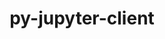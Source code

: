 ---
title: "py-jupyter-client"
layout: cache
categories: [package, develop]
meta: {"versions": ["7.3.5", "8.1.0", "8.2.0"], "compilers": ["gcc@=11.1.0"], "oss": ["ubuntu20.04"], "platforms": ["linux"], "targets": ["ppc64le", "x86_64_v3"], "stacks": ["data-vis-sdk", "e4s", "e4s-power", "root"], "num_specs": 50, "num_specs_by_stack": {"e4s-power": 20, "root": 50, "data-vis-sdk": 13, "e4s": 17}}
spec_details: [{"hash": "mfv6z4iwt6mq7brx47j7cgazzsiq23kq", "compiler": "gcc@=11.1.0", "versions": ["8.2.0"], "os": "ubuntu20.04", "platform": "linux", "target": "ppc64le", "variants": ["build_system=python_pip"], "stacks": ["e4s-power", "root"], "size": "-", "tarball": "https://binaries.spack.io/develop/build_cache/linux-ubuntu20.04-ppc64le/gcc-11.1.0/py-jupyter-client-8.2.0/linux-ubuntu20.04-ppc64le-gcc-11.1.0-py-jupyter-client-8.2.0-mfv6z4iwt6mq7brx47j7cgazzsiq23kq.spack"}, {"hash": "r4nmgz7wobnqfecqt566re2arh4ws3ii", "compiler": "gcc@=11.1.0", "versions": ["8.1.0"], "os": "ubuntu20.04", "platform": "linux", "target": "ppc64le", "variants": ["build_system=python_pip"], "stacks": ["e4s-power", "root"], "size": "-", "tarball": "https://binaries.spack.io/develop/build_cache/linux-ubuntu20.04-ppc64le/gcc-11.1.0/py-jupyter-client-8.1.0/linux-ubuntu20.04-ppc64le-gcc-11.1.0-py-jupyter-client-8.1.0-r4nmgz7wobnqfecqt566re2arh4ws3ii.spack"}, {"hash": "drpsg6qszot3m6e5s73tx52775ygghwx", "compiler": "gcc@=11.1.0", "versions": ["8.2.0"], "os": "ubuntu20.04", "platform": "linux", "target": "ppc64le", "variants": ["build_system=python_pip"], "stacks": ["e4s-power", "root"], "size": "-", "tarball": "https://binaries.spack.io/develop/build_cache/linux-ubuntu20.04-ppc64le/gcc-11.1.0/py-jupyter-client-8.2.0/linux-ubuntu20.04-ppc64le-gcc-11.1.0-py-jupyter-client-8.2.0-drpsg6qszot3m6e5s73tx52775ygghwx.spack"}, {"hash": "gmycpvgb423vzfsluduljbdkd6wugjsr", "compiler": "gcc@=11.1.0", "versions": ["8.2.0"], "os": "ubuntu20.04", "platform": "linux", "target": "ppc64le", "variants": ["build_system=python_pip"], "stacks": ["e4s-power", "root"], "size": "-", "tarball": "https://binaries.spack.io/develop/build_cache/linux-ubuntu20.04-ppc64le/gcc-11.1.0/py-jupyter-client-8.2.0/linux-ubuntu20.04-ppc64le-gcc-11.1.0-py-jupyter-client-8.2.0-gmycpvgb423vzfsluduljbdkd6wugjsr.spack"}, {"hash": "o6kvvbpfjev2vwtkgffeir5l2m7kfbb6", "compiler": "gcc@=11.1.0", "versions": ["8.2.0"], "os": "ubuntu20.04", "platform": "linux", "target": "ppc64le", "variants": ["build_system=python_pip"], "stacks": ["e4s-power", "root"], "size": "-", "tarball": "https://binaries.spack.io/develop/build_cache/linux-ubuntu20.04-ppc64le/gcc-11.1.0/py-jupyter-client-8.2.0/linux-ubuntu20.04-ppc64le-gcc-11.1.0-py-jupyter-client-8.2.0-o6kvvbpfjev2vwtkgffeir5l2m7kfbb6.spack"}, {"hash": "fx6xhdsgcw5kci5e6qmxxxehcktwpyo3", "compiler": "gcc@=11.1.0", "versions": ["8.1.0"], "os": "ubuntu20.04", "platform": "linux", "target": "ppc64le", "variants": ["build_system=python_pip"], "stacks": ["e4s-power", "root"], "size": "-", "tarball": "https://binaries.spack.io/develop/build_cache/linux-ubuntu20.04-ppc64le/gcc-11.1.0/py-jupyter-client-8.1.0/linux-ubuntu20.04-ppc64le-gcc-11.1.0-py-jupyter-client-8.1.0-fx6xhdsgcw5kci5e6qmxxxehcktwpyo3.spack"}, {"hash": "eo45yalkl5ilm5b2kta4jg6mq3od7gkl", "compiler": "gcc@=11.1.0", "versions": ["8.1.0"], "os": "ubuntu20.04", "platform": "linux", "target": "ppc64le", "variants": ["build_system=python_pip"], "stacks": ["e4s-power", "root"], "size": "-", "tarball": "https://binaries.spack.io/develop/build_cache/linux-ubuntu20.04-ppc64le/gcc-11.1.0/py-jupyter-client-8.1.0/linux-ubuntu20.04-ppc64le-gcc-11.1.0-py-jupyter-client-8.1.0-eo45yalkl5ilm5b2kta4jg6mq3od7gkl.spack"}, {"hash": "byzi3zm2yyw4rqeurxtuyoxs6kfjoyde", "compiler": "gcc@=11.1.0", "versions": ["8.2.0"], "os": "ubuntu20.04", "platform": "linux", "target": "ppc64le", "variants": ["build_system=python_pip"], "stacks": ["e4s-power", "root"], "size": "-", "tarball": "https://binaries.spack.io/develop/build_cache/linux-ubuntu20.04-ppc64le/gcc-11.1.0/py-jupyter-client-8.2.0/linux-ubuntu20.04-ppc64le-gcc-11.1.0-py-jupyter-client-8.2.0-byzi3zm2yyw4rqeurxtuyoxs6kfjoyde.spack"}, {"hash": "x52w32ybswg5dc2algev5oh5bt2vaeaz", "compiler": "gcc@=11.1.0", "versions": ["8.2.0"], "os": "ubuntu20.04", "platform": "linux", "target": "ppc64le", "variants": ["build_system=python_pip"], "stacks": ["e4s-power", "root"], "size": "-", "tarball": "https://binaries.spack.io/develop/build_cache/linux-ubuntu20.04-ppc64le/gcc-11.1.0/py-jupyter-client-8.2.0/linux-ubuntu20.04-ppc64le-gcc-11.1.0-py-jupyter-client-8.2.0-x52w32ybswg5dc2algev5oh5bt2vaeaz.spack"}, {"hash": "2a6y532l6rnbstrkruj6muwpuaqbpgrt", "compiler": "gcc@=11.1.0", "versions": ["8.1.0"], "os": "ubuntu20.04", "platform": "linux", "target": "ppc64le", "variants": ["build_system=python_pip"], "stacks": ["e4s-power", "root"], "size": "-", "tarball": "https://binaries.spack.io/develop/build_cache/linux-ubuntu20.04-ppc64le/gcc-11.1.0/py-jupyter-client-8.1.0/linux-ubuntu20.04-ppc64le-gcc-11.1.0-py-jupyter-client-8.1.0-2a6y532l6rnbstrkruj6muwpuaqbpgrt.spack"}, {"hash": "aqhcbk2tskvkdiddziir27k7svbpy4qt", "compiler": "gcc@=11.1.0", "versions": ["8.2.0"], "os": "ubuntu20.04", "platform": "linux", "target": "ppc64le", "variants": ["build_system=python_pip"], "stacks": ["e4s-power", "root"], "size": "-", "tarball": "https://binaries.spack.io/develop/build_cache/linux-ubuntu20.04-ppc64le/gcc-11.1.0/py-jupyter-client-8.2.0/linux-ubuntu20.04-ppc64le-gcc-11.1.0-py-jupyter-client-8.2.0-aqhcbk2tskvkdiddziir27k7svbpy4qt.spack"}, {"hash": "okgvl4oe5v7e7iuzeegehzyvsu77ink4", "compiler": "gcc@=11.1.0", "versions": ["8.1.0"], "os": "ubuntu20.04", "platform": "linux", "target": "ppc64le", "variants": ["build_system=python_pip"], "stacks": ["e4s-power", "root"], "size": "-", "tarball": "https://binaries.spack.io/develop/build_cache/linux-ubuntu20.04-ppc64le/gcc-11.1.0/py-jupyter-client-8.1.0/linux-ubuntu20.04-ppc64le-gcc-11.1.0-py-jupyter-client-8.1.0-okgvl4oe5v7e7iuzeegehzyvsu77ink4.spack"}, {"hash": "adnr4d2f3b44fynpaodzau6dh6sghpot", "compiler": "gcc@=11.1.0", "versions": ["8.1.0"], "os": "ubuntu20.04", "platform": "linux", "target": "ppc64le", "variants": ["build_system=python_pip"], "stacks": ["e4s-power", "root"], "size": "-", "tarball": "https://binaries.spack.io/develop/build_cache/linux-ubuntu20.04-ppc64le/gcc-11.1.0/py-jupyter-client-8.1.0/linux-ubuntu20.04-ppc64le-gcc-11.1.0-py-jupyter-client-8.1.0-adnr4d2f3b44fynpaodzau6dh6sghpot.spack"}, {"hash": "l3m6tzdcgvepdr76sl2mu6fmjp5ihreu", "compiler": "gcc@=11.1.0", "versions": ["8.2.0"], "os": "ubuntu20.04", "platform": "linux", "target": "ppc64le", "variants": ["build_system=python_pip"], "stacks": ["e4s-power", "root"], "size": "-", "tarball": "https://binaries.spack.io/develop/build_cache/linux-ubuntu20.04-ppc64le/gcc-11.1.0/py-jupyter-client-8.2.0/linux-ubuntu20.04-ppc64le-gcc-11.1.0-py-jupyter-client-8.2.0-l3m6tzdcgvepdr76sl2mu6fmjp5ihreu.spack"}, {"hash": "7mgjmhd6yqe7h42kflcemrz3jnggbnop", "compiler": "gcc@=11.1.0", "versions": ["8.2.0"], "os": "ubuntu20.04", "platform": "linux", "target": "ppc64le", "variants": ["build_system=python_pip"], "stacks": ["e4s-power", "root"], "size": "-", "tarball": "https://binaries.spack.io/develop/build_cache/linux-ubuntu20.04-ppc64le/gcc-11.1.0/py-jupyter-client-8.2.0/linux-ubuntu20.04-ppc64le-gcc-11.1.0-py-jupyter-client-8.2.0-7mgjmhd6yqe7h42kflcemrz3jnggbnop.spack"}, {"hash": "56gqzbaeggvcke5yfqanuv4zivmilw4b", "compiler": "gcc@=11.1.0", "versions": ["8.1.0"], "os": "ubuntu20.04", "platform": "linux", "target": "ppc64le", "variants": ["build_system=python_pip"], "stacks": ["e4s-power", "root"], "size": "-", "tarball": "https://binaries.spack.io/develop/build_cache/linux-ubuntu20.04-ppc64le/gcc-11.1.0/py-jupyter-client-8.1.0/linux-ubuntu20.04-ppc64le-gcc-11.1.0-py-jupyter-client-8.1.0-56gqzbaeggvcke5yfqanuv4zivmilw4b.spack"}, {"hash": "oisualwb3lookzwtvmhkkvlzklnkp6hk", "compiler": "gcc@=11.1.0", "versions": ["8.1.0"], "os": "ubuntu20.04", "platform": "linux", "target": "ppc64le", "variants": ["build_system=python_pip"], "stacks": ["e4s-power", "root"], "size": "-", "tarball": "https://binaries.spack.io/develop/build_cache/linux-ubuntu20.04-ppc64le/gcc-11.1.0/py-jupyter-client-8.1.0/linux-ubuntu20.04-ppc64le-gcc-11.1.0-py-jupyter-client-8.1.0-oisualwb3lookzwtvmhkkvlzklnkp6hk.spack"}, {"hash": "dwhbbsqsokcfxq6rjskus2qfbfeqf66m", "compiler": "gcc@=11.1.0", "versions": ["8.2.0"], "os": "ubuntu20.04", "platform": "linux", "target": "ppc64le", "variants": ["build_system=python_pip"], "stacks": ["e4s-power", "root"], "size": "-", "tarball": "https://binaries.spack.io/develop/build_cache/linux-ubuntu20.04-ppc64le/gcc-11.1.0/py-jupyter-client-8.2.0/linux-ubuntu20.04-ppc64le-gcc-11.1.0-py-jupyter-client-8.2.0-dwhbbsqsokcfxq6rjskus2qfbfeqf66m.spack"}, {"hash": "564j4xkl6owz6rssp462pnxvklfih44x", "compiler": "gcc@=11.1.0", "versions": ["8.2.0"], "os": "ubuntu20.04", "platform": "linux", "target": "ppc64le", "variants": ["build_system=python_pip"], "stacks": ["e4s-power", "root"], "size": "-", "tarball": "https://binaries.spack.io/develop/build_cache/linux-ubuntu20.04-ppc64le/gcc-11.1.0/py-jupyter-client-8.2.0/linux-ubuntu20.04-ppc64le-gcc-11.1.0-py-jupyter-client-8.2.0-564j4xkl6owz6rssp462pnxvklfih44x.spack"}, {"hash": "pe2uehsy3sydtml2tdws6igbswy7t43q", "compiler": "gcc@=11.1.0", "versions": ["8.2.0"], "os": "ubuntu20.04", "platform": "linux", "target": "ppc64le", "variants": ["build_system=python_pip"], "stacks": ["e4s-power", "root"], "size": "-", "tarball": "https://binaries.spack.io/develop/build_cache/linux-ubuntu20.04-ppc64le/gcc-11.1.0/py-jupyter-client-8.2.0/linux-ubuntu20.04-ppc64le-gcc-11.1.0-py-jupyter-client-8.2.0-pe2uehsy3sydtml2tdws6igbswy7t43q.spack"}, {"hash": "vrj3h45pndwnbn5t5n34hbdn236s2wra", "compiler": "gcc@=11.1.0", "versions": ["8.1.0"], "os": "ubuntu20.04", "platform": "linux", "target": "x86_64_v3", "variants": ["build_system=python_pip"], "stacks": ["root", "data-vis-sdk"], "size": "-", "tarball": "https://binaries.spack.io/develop/build_cache/linux-ubuntu20.04-x86_64_v3/gcc-11.1.0/py-jupyter-client-8.1.0/linux-ubuntu20.04-x86_64_v3-gcc-11.1.0-py-jupyter-client-8.1.0-vrj3h45pndwnbn5t5n34hbdn236s2wra.spack"}, {"hash": "iibz5yimrn2b42sgrnocx6mod76sxzgj", "compiler": "gcc@=11.1.0", "versions": ["8.2.0"], "os": "ubuntu20.04", "platform": "linux", "target": "x86_64_v3", "variants": ["build_system=python_pip"], "stacks": ["root", "e4s"], "size": "-", "tarball": "https://binaries.spack.io/develop/build_cache/linux-ubuntu20.04-x86_64_v3/gcc-11.1.0/py-jupyter-client-8.2.0/linux-ubuntu20.04-x86_64_v3-gcc-11.1.0-py-jupyter-client-8.2.0-iibz5yimrn2b42sgrnocx6mod76sxzgj.spack"}, {"hash": "dsq65jo4c5fxa2jkbopswz5alalrens5", "compiler": "gcc@=11.1.0", "versions": ["8.2.0"], "os": "ubuntu20.04", "platform": "linux", "target": "x86_64_v3", "variants": ["build_system=python_pip"], "stacks": ["root", "data-vis-sdk"], "size": "-", "tarball": "https://binaries.spack.io/develop/build_cache/linux-ubuntu20.04-x86_64_v3/gcc-11.1.0/py-jupyter-client-8.2.0/linux-ubuntu20.04-x86_64_v3-gcc-11.1.0-py-jupyter-client-8.2.0-dsq65jo4c5fxa2jkbopswz5alalrens5.spack"}, {"hash": "3sy3wig72q3g27im72jrqqcrvsj3hpar", "compiler": "gcc@=11.1.0", "versions": ["8.1.0"], "os": "ubuntu20.04", "platform": "linux", "target": "x86_64_v3", "variants": ["build_system=python_pip"], "stacks": ["root", "data-vis-sdk"], "size": "-", "tarball": "https://binaries.spack.io/develop/build_cache/linux-ubuntu20.04-x86_64_v3/gcc-11.1.0/py-jupyter-client-8.1.0/linux-ubuntu20.04-x86_64_v3-gcc-11.1.0-py-jupyter-client-8.1.0-3sy3wig72q3g27im72jrqqcrvsj3hpar.spack"}, {"hash": "j7pc7y5vjrv57rvxmnscvzabb6diiluw", "compiler": "gcc@=11.1.0", "versions": ["8.1.0"], "os": "ubuntu20.04", "platform": "linux", "target": "x86_64_v3", "variants": ["build_system=python_pip"], "stacks": ["root", "e4s"], "size": "-", "tarball": "https://binaries.spack.io/develop/build_cache/linux-ubuntu20.04-x86_64_v3/gcc-11.1.0/py-jupyter-client-8.1.0/linux-ubuntu20.04-x86_64_v3-gcc-11.1.0-py-jupyter-client-8.1.0-j7pc7y5vjrv57rvxmnscvzabb6diiluw.spack"}, {"hash": "xdpxqq7ih5duaoacg73ou3s5szqqkjhi", "compiler": "gcc@=11.1.0", "versions": ["8.1.0"], "os": "ubuntu20.04", "platform": "linux", "target": "x86_64_v3", "variants": ["build_system=python_pip"], "stacks": ["root", "data-vis-sdk"], "size": "-", "tarball": "https://binaries.spack.io/develop/build_cache/linux-ubuntu20.04-x86_64_v3/gcc-11.1.0/py-jupyter-client-8.1.0/linux-ubuntu20.04-x86_64_v3-gcc-11.1.0-py-jupyter-client-8.1.0-xdpxqq7ih5duaoacg73ou3s5szqqkjhi.spack"}, {"hash": "svow7caljxwovdn4gakl7qx5f3ejjsno", "compiler": "gcc@=11.1.0", "versions": ["8.2.0"], "os": "ubuntu20.04", "platform": "linux", "target": "x86_64_v3", "variants": ["build_system=python_pip"], "stacks": ["root", "data-vis-sdk"], "size": "-", "tarball": "https://binaries.spack.io/develop/build_cache/linux-ubuntu20.04-x86_64_v3/gcc-11.1.0/py-jupyter-client-8.2.0/linux-ubuntu20.04-x86_64_v3-gcc-11.1.0-py-jupyter-client-8.2.0-svow7caljxwovdn4gakl7qx5f3ejjsno.spack"}, {"hash": "dwqv3n5hcsvkt5kzsq7ntd6swydkd6lr", "compiler": "gcc@=11.1.0", "versions": ["7.3.5"], "os": "ubuntu20.04", "platform": "linux", "target": "x86_64_v3", "variants": ["build_system=python_pip"], "stacks": ["root", "e4s"], "size": "-", "tarball": "https://binaries.spack.io/develop/build_cache/linux-ubuntu20.04-x86_64_v3/gcc-11.1.0/py-jupyter-client-7.3.5/linux-ubuntu20.04-x86_64_v3-gcc-11.1.0-py-jupyter-client-7.3.5-dwqv3n5hcsvkt5kzsq7ntd6swydkd6lr.spack"}, {"hash": "tiqmia2rk5pqoisgoncbrkv5qvslwz7z", "compiler": "gcc@=11.1.0", "versions": ["8.2.0"], "os": "ubuntu20.04", "platform": "linux", "target": "x86_64_v3", "variants": ["build_system=python_pip"], "stacks": ["root", "e4s"], "size": "-", "tarball": "https://binaries.spack.io/develop/build_cache/linux-ubuntu20.04-x86_64_v3/gcc-11.1.0/py-jupyter-client-8.2.0/linux-ubuntu20.04-x86_64_v3-gcc-11.1.0-py-jupyter-client-8.2.0-tiqmia2rk5pqoisgoncbrkv5qvslwz7z.spack"}, {"hash": "hkturrhggn4gjve4neitqwmcui36x35b", "compiler": "gcc@=11.1.0", "versions": ["8.2.0"], "os": "ubuntu20.04", "platform": "linux", "target": "x86_64_v3", "variants": ["build_system=python_pip"], "stacks": ["root", "data-vis-sdk"], "size": "-", "tarball": "https://binaries.spack.io/develop/build_cache/linux-ubuntu20.04-x86_64_v3/gcc-11.1.0/py-jupyter-client-8.2.0/linux-ubuntu20.04-x86_64_v3-gcc-11.1.0-py-jupyter-client-8.2.0-hkturrhggn4gjve4neitqwmcui36x35b.spack"}, {"hash": "do7yrsqb6fucx5md7qvnem3qqdrey5nv", "compiler": "gcc@=11.1.0", "versions": ["7.3.5"], "os": "ubuntu20.04", "platform": "linux", "target": "x86_64_v3", "variants": ["build_system=python_pip"], "stacks": ["root", "data-vis-sdk"], "size": "-", "tarball": "https://binaries.spack.io/develop/build_cache/linux-ubuntu20.04-x86_64_v3/gcc-11.1.0/py-jupyter-client-7.3.5/linux-ubuntu20.04-x86_64_v3-gcc-11.1.0-py-jupyter-client-7.3.5-do7yrsqb6fucx5md7qvnem3qqdrey5nv.spack"}, {"hash": "evdoabu36xgrvuqgdgek7os44muatygg", "compiler": "gcc@=11.1.0", "versions": ["8.1.0"], "os": "ubuntu20.04", "platform": "linux", "target": "x86_64_v3", "variants": ["build_system=python_pip"], "stacks": ["root", "data-vis-sdk"], "size": "-", "tarball": "https://binaries.spack.io/develop/build_cache/linux-ubuntu20.04-x86_64_v3/gcc-11.1.0/py-jupyter-client-8.1.0/linux-ubuntu20.04-x86_64_v3-gcc-11.1.0-py-jupyter-client-8.1.0-evdoabu36xgrvuqgdgek7os44muatygg.spack"}, {"hash": "zcvk55zhkldse4ojyo4clpearof2mmet", "compiler": "gcc@=11.1.0", "versions": ["7.3.5"], "os": "ubuntu20.04", "platform": "linux", "target": "x86_64_v3", "variants": ["build_system=python_pip"], "stacks": ["root", "data-vis-sdk"], "size": "-", "tarball": "https://binaries.spack.io/develop/build_cache/linux-ubuntu20.04-x86_64_v3/gcc-11.1.0/py-jupyter-client-7.3.5/linux-ubuntu20.04-x86_64_v3-gcc-11.1.0-py-jupyter-client-7.3.5-zcvk55zhkldse4ojyo4clpearof2mmet.spack"}, {"hash": "li3ibizkknpuzpfgiif52ewt5dnqud2j", "compiler": "gcc@=11.1.0", "versions": ["7.3.5"], "os": "ubuntu20.04", "platform": "linux", "target": "x86_64_v3", "variants": ["build_system=python_pip"], "stacks": ["root", "data-vis-sdk"], "size": "-", "tarball": "https://binaries.spack.io/develop/build_cache/linux-ubuntu20.04-x86_64_v3/gcc-11.1.0/py-jupyter-client-7.3.5/linux-ubuntu20.04-x86_64_v3-gcc-11.1.0-py-jupyter-client-7.3.5-li3ibizkknpuzpfgiif52ewt5dnqud2j.spack"}, {"hash": "hu4mlymzxf5lgyrvqbhlsr2efk2yqehb", "compiler": "gcc@=11.1.0", "versions": ["7.3.5"], "os": "ubuntu20.04", "platform": "linux", "target": "x86_64_v3", "variants": ["build_system=python_pip"], "stacks": ["root", "e4s"], "size": "-", "tarball": "https://binaries.spack.io/develop/build_cache/linux-ubuntu20.04-x86_64_v3/gcc-11.1.0/py-jupyter-client-7.3.5/linux-ubuntu20.04-x86_64_v3-gcc-11.1.0-py-jupyter-client-7.3.5-hu4mlymzxf5lgyrvqbhlsr2efk2yqehb.spack"}, {"hash": "v2mj5sp3jalzq67zcukmsmn6j7xerrmf", "compiler": "gcc@=11.1.0", "versions": ["8.1.0"], "os": "ubuntu20.04", "platform": "linux", "target": "x86_64_v3", "variants": ["build_system=python_pip"], "stacks": ["root", "data-vis-sdk"], "size": "-", "tarball": "https://binaries.spack.io/develop/build_cache/linux-ubuntu20.04-x86_64_v3/gcc-11.1.0/py-jupyter-client-8.1.0/linux-ubuntu20.04-x86_64_v3-gcc-11.1.0-py-jupyter-client-8.1.0-v2mj5sp3jalzq67zcukmsmn6j7xerrmf.spack"}, {"hash": "jxzedw3wiyftgh75ke7bajuwhlxkotpv", "compiler": "gcc@=11.1.0", "versions": ["8.2.0"], "os": "ubuntu20.04", "platform": "linux", "target": "x86_64_v3", "variants": ["build_system=python_pip"], "stacks": ["root", "e4s"], "size": "-", "tarball": "https://binaries.spack.io/develop/build_cache/linux-ubuntu20.04-x86_64_v3/gcc-11.1.0/py-jupyter-client-8.2.0/linux-ubuntu20.04-x86_64_v3-gcc-11.1.0-py-jupyter-client-8.2.0-jxzedw3wiyftgh75ke7bajuwhlxkotpv.spack"}, {"hash": "gn4p6axbok7v2stj7wedmkjk3q3oeikl", "compiler": "gcc@=11.1.0", "versions": ["8.1.0"], "os": "ubuntu20.04", "platform": "linux", "target": "x86_64_v3", "variants": ["build_system=python_pip"], "stacks": ["root", "data-vis-sdk"], "size": "-", "tarball": "https://binaries.spack.io/develop/build_cache/linux-ubuntu20.04-x86_64_v3/gcc-11.1.0/py-jupyter-client-8.1.0/linux-ubuntu20.04-x86_64_v3-gcc-11.1.0-py-jupyter-client-8.1.0-gn4p6axbok7v2stj7wedmkjk3q3oeikl.spack"}, {"hash": "wbigfghtldii4adpgcssglbwexugkzvj", "compiler": "gcc@=11.1.0", "versions": ["7.3.5"], "os": "ubuntu20.04", "platform": "linux", "target": "x86_64_v3", "variants": ["build_system=python_pip"], "stacks": ["root", "data-vis-sdk"], "size": "-", "tarball": "https://binaries.spack.io/develop/build_cache/linux-ubuntu20.04-x86_64_v3/gcc-11.1.0/py-jupyter-client-7.3.5/linux-ubuntu20.04-x86_64_v3-gcc-11.1.0-py-jupyter-client-7.3.5-wbigfghtldii4adpgcssglbwexugkzvj.spack"}, {"hash": "yl4zsja2dqcwqfffe3iiqwe3wwtyydke", "compiler": "gcc@=11.1.0", "versions": ["8.2.0"], "os": "ubuntu20.04", "platform": "linux", "target": "x86_64_v3", "variants": ["build_system=python_pip"], "stacks": ["root", "e4s"], "size": "-", "tarball": "https://binaries.spack.io/develop/build_cache/linux-ubuntu20.04-x86_64_v3/gcc-11.1.0/py-jupyter-client-8.2.0/linux-ubuntu20.04-x86_64_v3-gcc-11.1.0-py-jupyter-client-8.2.0-yl4zsja2dqcwqfffe3iiqwe3wwtyydke.spack"}, {"hash": "6eiuybaji5npbjaxjh6dwcohmyaji3hx", "compiler": "gcc@=11.1.0", "versions": ["8.1.0"], "os": "ubuntu20.04", "platform": "linux", "target": "x86_64_v3", "variants": ["build_system=python_pip"], "stacks": ["root", "e4s"], "size": "-", "tarball": "https://binaries.spack.io/develop/build_cache/linux-ubuntu20.04-x86_64_v3/gcc-11.1.0/py-jupyter-client-8.1.0/linux-ubuntu20.04-x86_64_v3-gcc-11.1.0-py-jupyter-client-8.1.0-6eiuybaji5npbjaxjh6dwcohmyaji3hx.spack"}, {"hash": "rr6lof7qveio6tegizoevrvv4cvuq4yp", "compiler": "gcc@=11.1.0", "versions": ["8.2.0"], "os": "ubuntu20.04", "platform": "linux", "target": "x86_64_v3", "variants": ["build_system=python_pip"], "stacks": ["root", "e4s"], "size": "-", "tarball": "https://binaries.spack.io/develop/build_cache/linux-ubuntu20.04-x86_64_v3/gcc-11.1.0/py-jupyter-client-8.2.0/linux-ubuntu20.04-x86_64_v3-gcc-11.1.0-py-jupyter-client-8.2.0-rr6lof7qveio6tegizoevrvv4cvuq4yp.spack"}, {"hash": "qjcktmjkyrt4xqaihrvy4uayl3q45isy", "compiler": "gcc@=11.1.0", "versions": ["8.2.0"], "os": "ubuntu20.04", "platform": "linux", "target": "x86_64_v3", "variants": ["build_system=python_pip"], "stacks": ["root", "e4s"], "size": "-", "tarball": "https://binaries.spack.io/develop/build_cache/linux-ubuntu20.04-x86_64_v3/gcc-11.1.0/py-jupyter-client-8.2.0/linux-ubuntu20.04-x86_64_v3-gcc-11.1.0-py-jupyter-client-8.2.0-qjcktmjkyrt4xqaihrvy4uayl3q45isy.spack"}, {"hash": "epmwahr6kgwn7gahsprgkplugyktxshk", "compiler": "gcc@=11.1.0", "versions": ["8.1.0"], "os": "ubuntu20.04", "platform": "linux", "target": "x86_64_v3", "variants": ["build_system=python_pip"], "stacks": ["root", "e4s"], "size": "-", "tarball": "https://binaries.spack.io/develop/build_cache/linux-ubuntu20.04-x86_64_v3/gcc-11.1.0/py-jupyter-client-8.1.0/linux-ubuntu20.04-x86_64_v3-gcc-11.1.0-py-jupyter-client-8.1.0-epmwahr6kgwn7gahsprgkplugyktxshk.spack"}, {"hash": "acjazqhaepzv2ks5aqisnurujl3m7onv", "compiler": "gcc@=11.1.0", "versions": ["8.1.0"], "os": "ubuntu20.04", "platform": "linux", "target": "x86_64_v3", "variants": ["build_system=python_pip"], "stacks": ["root", "e4s"], "size": "-", "tarball": "https://binaries.spack.io/develop/build_cache/linux-ubuntu20.04-x86_64_v3/gcc-11.1.0/py-jupyter-client-8.1.0/linux-ubuntu20.04-x86_64_v3-gcc-11.1.0-py-jupyter-client-8.1.0-acjazqhaepzv2ks5aqisnurujl3m7onv.spack"}, {"hash": "jwgtvkmcab332lgdoy233eihegnzrdfm", "compiler": "gcc@=11.1.0", "versions": ["8.1.0"], "os": "ubuntu20.04", "platform": "linux", "target": "x86_64_v3", "variants": ["build_system=python_pip"], "stacks": ["root", "e4s"], "size": "-", "tarball": "https://binaries.spack.io/develop/build_cache/linux-ubuntu20.04-x86_64_v3/gcc-11.1.0/py-jupyter-client-8.1.0/linux-ubuntu20.04-x86_64_v3-gcc-11.1.0-py-jupyter-client-8.1.0-jwgtvkmcab332lgdoy233eihegnzrdfm.spack"}, {"hash": "ewy4xyrygsisvlcrebvketiho6lkg64b", "compiler": "gcc@=11.1.0", "versions": ["8.1.0"], "os": "ubuntu20.04", "platform": "linux", "target": "x86_64_v3", "variants": ["build_system=python_pip"], "stacks": ["root", "e4s"], "size": "-", "tarball": "https://binaries.spack.io/develop/build_cache/linux-ubuntu20.04-x86_64_v3/gcc-11.1.0/py-jupyter-client-8.1.0/linux-ubuntu20.04-x86_64_v3-gcc-11.1.0-py-jupyter-client-8.1.0-ewy4xyrygsisvlcrebvketiho6lkg64b.spack"}, {"hash": "drmwytc627hagxzk7mrcp4kewswqoxx3", "compiler": "gcc@=11.1.0", "versions": ["8.2.0"], "os": "ubuntu20.04", "platform": "linux", "target": "x86_64_v3", "variants": ["build_system=python_pip"], "stacks": ["root", "e4s"], "size": "-", "tarball": "https://binaries.spack.io/develop/build_cache/linux-ubuntu20.04-x86_64_v3/gcc-11.1.0/py-jupyter-client-8.2.0/linux-ubuntu20.04-x86_64_v3-gcc-11.1.0-py-jupyter-client-8.2.0-drmwytc627hagxzk7mrcp4kewswqoxx3.spack"}, {"hash": "komouozphiuy6air2niniqoj7zh6gcpg", "compiler": "gcc@=11.1.0", "versions": ["8.2.0"], "os": "ubuntu20.04", "platform": "linux", "target": "x86_64_v3", "variants": ["build_system=python_pip"], "stacks": ["root", "e4s"], "size": "-", "tarball": "https://binaries.spack.io/develop/build_cache/linux-ubuntu20.04-x86_64_v3/gcc-11.1.0/py-jupyter-client-8.2.0/linux-ubuntu20.04-x86_64_v3-gcc-11.1.0-py-jupyter-client-8.2.0-komouozphiuy6air2niniqoj7zh6gcpg.spack"}, {"hash": "ojtrrsogp7kwmbj4np5fan66rft43mgf", "compiler": "gcc@=11.1.0", "versions": ["8.2.0"], "os": "ubuntu20.04", "platform": "linux", "target": "x86_64_v3", "variants": ["build_system=python_pip"], "stacks": ["root", "e4s"], "size": "-", "tarball": "https://binaries.spack.io/develop/build_cache/linux-ubuntu20.04-x86_64_v3/gcc-11.1.0/py-jupyter-client-8.2.0/linux-ubuntu20.04-x86_64_v3-gcc-11.1.0-py-jupyter-client-8.2.0-ojtrrsogp7kwmbj4np5fan66rft43mgf.spack"}]
---